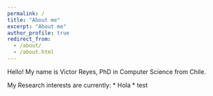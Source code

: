 ```yaml
---
permalink: /
title: "About me"
excerpt: "About me"
author_profile: true
redirect_from: 
  - /about/
  - /about.html
---
```


Hello! My name is Victor Reyes, PhD in Computer Science from Chile.

My Research interests are currently:
	* Hola
	* test
